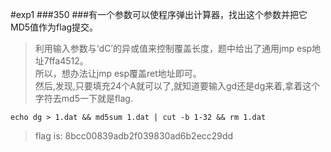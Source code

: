#exp1
###350
###有一个参数可以使程序弹出计算器，找出这个参数并把它MD5值作为flag提交。

>利用输入参数与‘dC’的异或值来控制覆盖长度，题中给出了通用jmp esp地址7ffa4512。<br>
所以，想办法让jmp esp覆盖ret地址即可。<br>
然后,发现,只要填充24个A就可以了,就知道要输入gd还是dg来着,拿着这个字符去md5一下就是flag.<br>

    echo dg > 1.dat && md5sum 1.dat | cut -b 1-32 && rm 1.dat
    
>flag is: 8bcc00839adb2f039830ad6b2ecc29dd